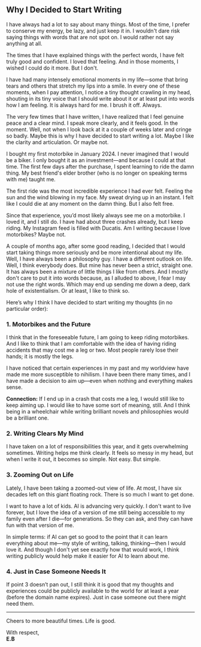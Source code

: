 ## **Why I Decided to Start Writing**

I have always had a lot to say about many things. Most of the time, I prefer to conserve my energy, be lazy, and just keep it in. I wouldn't dare risk saying things with words that are not spot on. I would rather not say anything at all.

The times that I have explained things with the perfect words, I have felt truly good and confident. I loved that feeling. And in those moments, I wished I could do it more. But I don't.

I have had many intensely emotional moments in my life—some that bring tears and others that stretch my lips into a smile. In every one of these moments, when I pay attention, I notice a tiny thought crawling in my head, shouting in its tiny voice that I should write about it or at least put into words how I am feeling. It is always hard for me. I brush it off. Always.

The very few times that I have written, I have realized that I feel genuine peace and a clear mind. I speak more clearly, and it feels good. In the moment. Well, not when I look back at it a couple of weeks later and cringe so badly. Maybe this is why I have decided to start writing a lot. Maybe I like the clarity and articulation. Or maybe not.

I bought my first motorbike in January 2024. I never imagined that I would be a biker. I only bought it as an investment—and because I could at that time. The first few days after the purchase, I spent learning to ride the damn thing. My best friend's elder brother (who is no longer on speaking terms with me) taught me.

The first ride was the most incredible experience I had ever felt. Feeling the sun and the wind blowing in my face. My sweat drying up in an instant. I felt like I could die at any moment on the damn thing. But I also felt free.

Since that experience, you’d most likely always see me on a motorbike. I loved it, and I still do. I have had about three crashes already, but I keep riding. My Instagram feed is filled with Ducatis. Am I writing because I love motorbikes? Maybe not.

A couple of months ago, after some good reading, I decided that I would start taking things more seriously and be more intentional about my life. Well, I have always been a philosophy guy. I have a different outlook on life. Well, I think everybody does. But mine has never been a strict, straight one. It has always been a mixture of little things I like from others. And I mostly don't care to put it into words because, as I alluded to above, I fear I may not use the right words. Which may end up sending me down a deep, dark hole of existentialism. Or at least, I like to think so.

Here’s why I think I have decided to start writing my thoughts (in no particular order):

### **1. Motorbikes and the Future**
I think that in the foreseeable future, I am going to keep riding motorbikes. And I like to think that I am comfortable with the idea of having riding accidents that may cost me a leg or two. Most people rarely lose their hands; it is mostly the legs.

I have noticed that certain experiences in my past and my worldview have made me more susceptible to nihilism. I have been there many times, and I have made a decision to aim up—even when nothing and everything makes sense.

**Connection:** If I end up in a crash that costs me a leg, I would still like to keep aiming up. I would like to have some sort of meaning, still. And I think being in a wheelchair while writing brilliant novels and philosophies would be a brilliant one.

### **2. Writing Clears My Mind**
I have taken on a lot of responsibilities this year, and it gets overwhelming sometimes. Writing helps me think clearly. It feels so messy in my head, but when I write it out, it becomes so simple. Not easy. But simple.

### **3. Zooming Out on Life**
Lately, I have been taking a zoomed-out view of life. At most, I have six decades left on this giant floating rock. There is so much I want to get done.

I want to have a lot of kids. AI is advancing very quickly. I don't want to live forever, but I love the idea of a version of me still being accessible to my family even after I die—for generations. So they can ask, and they can have fun with that version of me.

In simple terms: if AI can get so good to the point that it can learn everything about me—my style of writing, talking, thinking—then I would love it. And though I don't yet see exactly how that would work, I think writing publicly would help make it easier for AI to learn about me.

### **4. Just in Case Someone Needs It**
If point 3 doesn’t pan out, I still think it is good that my thoughts and experiences could be publicly available to the world for at least a year (before the domain name expires). Just in case someone out there might need them.

---

Cheers to more beautiful times. Life is good.

With respect,  
**E.B**